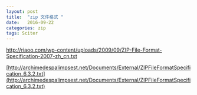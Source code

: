 ```yaml
---
layout: post
title:  "zip 文件格式 "
date:   2016-09-22
categories: zip
tags: Sciter
---
```



http://riaoo.com/wp-content/uploads/2009/09/ZIP-File-Format-Specification-2007-zh_cn.txt

[http://archimedespalimpsest.net/Documents/External/ZIPFileFormatSpecification_6.3.2.txt](http://archimedespalimpsest.net/Documents/External/ZIPFileFormatSpecification_6.3.2.txt)


